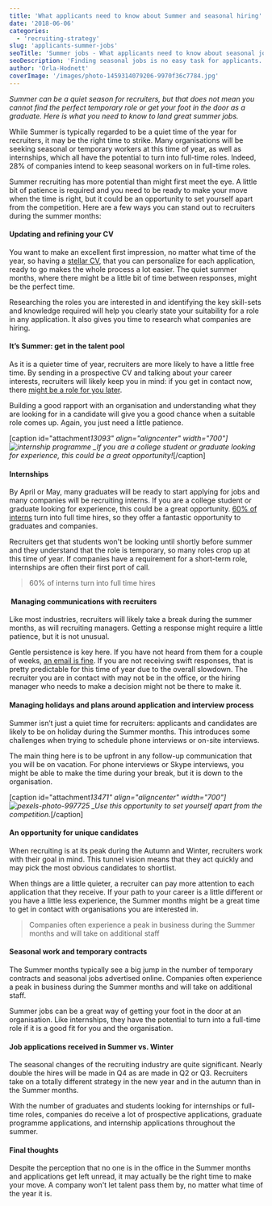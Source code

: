 ```yaml
---
title: 'What applicants need to know about Summer and seasonal hiring'
date: '2018-06-06'
categories:
  - 'recruiting-strategy'
slug: 'applicants-summer-jobs'
seoTitle: 'Summer jobs - What applicants need to know about seasonal jobs'
seoDescription: 'Finding seasonal jobs is no easy task for applicants. We have created a guide to help you find summer jobs - read our tips!'
author: 'Orla-Hodnett'
coverImage: '/images/photo-1459314079206-9970f36c7784.jpg'
---
```


_Summer can be a quiet season for recruiters, but that does not mean you cannot find the perfect temporary role or get your foot in the door as a graduate. Here is what you need to know to land great summer jobs._

While Summer is typically regarded to be a quiet time of the year for recruiters, it may be the right time to strike. Many organisations will be seeking seasonal or temporary workers at this time of year, as well as internships, which all have the potential to turn into full-time roles. Indeed, 28% of companies intend to keep seasonal workers on in full-time roles.

Summer recruiting has more potential than might first meet the eye. A little bit of patience is required and you need to be ready to make your move when the time is right, but it could be an opportunity to set yourself apart from the competition. Here are a few ways you can stand out to recruiters during the summer months:

#### **Updating and refining your CV**

You want to make an excellent first impression, no matter what time of the year, so having a [stellar CV](https://theundercoverrecruiter.com/create-big-impression-cv/), that you can personalize for each application, ready to go makes the whole process a lot easier. The quiet summer months, where there might be a little bit of time between responses, might be the perfect time.

Researching the roles you are interested in and identifying the key skill-sets and knowledge required will help you clearly state your suitability for a role in any application. It also gives you time to research what companies are hiring.

#### **It’s Summer: get in the talent pool**

As it is a quieter time of year, recruiters are more likely to have a little free time. By sending in a prospective CV and talking about your career interests, recruiters will likely keep you in mind: if you get in contact now, there [might be a role for you later](https://hirehive.com/online-recruiting-workplace-diversity/).

Building a good rapport with an organisation and understanding what they are looking for in a candidate will give you a good chance when a suitable role comes up. Again, you just need a little patience.

\[caption id="attachment*13093" align="aligncenter" width="700"\]![internship programme](/images/photo-1462536943532-57a629f6cc60-1.jpg) \_If you are a college student or graduate looking for experience, this could be a great opportunity!*\[/caption\]

#### **Internships**

By April or May, many graduates will be ready to start applying for jobs and many companies will be recruiting interns. If you are a college student or graduate looking for experience, this could be a great opportunity. [60% of interns](https://hirehive.com/6-ways-to-hire-summer-interns/) turn into full time hires, so they offer a fantastic opportunity to graduates and companies.

Recruiters get that students won't be looking until shortly before summer and they understand that the role is temporary, so many roles crop up at this time of year. If companies have a requirement for a short-term role, internships are often their first port of call.

> 60% of interns turn into full time hires

####  **Managing communications with recruiters**

Like most industries, recruiters will likely take a break during the summer months, as will recruiting managers. Getting a response might require a little patience, but it is not unusual.

Gentle persistence is key here. If you have not heard from them for a couple of weeks, [an email is fine](https://www.thebalancecareers.com/email-etiquette-tips-for-job-seekers-2062199). If you are not receiving swift responses, that is pretty predictable for this time of year due to the overall slowdown. The recruiter you are in contact with may not be in the office, or the hiring manager who needs to make a decision might not be there to make it.

#### **Managing holidays and plans around application and interview process**

Summer isn’t just a quiet time for recruiters: applicants and candidates are likely to be on holiday during the Summer months. This introduces some challenges when trying to schedule phone interviews or on-site interviews.

The main thing here is to be upfront in any follow-up communication that you will be on vacation. For phone interviews or Skype interviews, you might be able to make the time during your break, but it is down to the organisation.

\[caption id="attachment*13471" align="aligncenter" width="700"\]![pexels-photo-997725](/images/pexels-photo-997725.jpeg) \_Use this opportunity to set yourself apart from the competition.*\[/caption\]

#### **An opportunity for unique candidates**

When recruiting is at its peak during the Autumn and Winter, recruiters work with their goal in mind. This tunnel vision means that they act quickly and may pick the most obvious candidates to shortlist.

When things are a little quieter, a recruiter can pay more attention to each application that they receive. If your path to your career is a little different or you have a little less experience, the Summer months might be a great time to get in contact with organisations you are interested in.

> Companies often experience a peak in business during the Summer months and will take on additional staff

#### **Seasonal work and temporary contracts**

The Summer months typically see a big jump in the number of temporary contracts and seasonal jobs advertised online. Companies often experience a peak in business during the Summer months and will take on additional staff.

Summer jobs can be a great way of getting your foot in the door at an organisation. Like internships, they have the potential to turn into a full-time role if it is a good fit for you and the organisation.

#### **Job applications received in Summer vs. Winter**

The seasonal changes of the recruiting industry are quite significant. Nearly double the hires will be made in Q4 as are made in Q2 or Q3. Recruiters take on a totally different strategy in the new year and in the autumn than in the Summer months.

With the number of graduates and students looking for internships or full-time roles, companies do receive a lot of prospective applications, graduate programme applications, and internship applications throughout the summer.

#### **Final thoughts**

Despite the perception that no one is in the office in the Summer months and applications get left unread, it may actually be the right time to make your move. A company won't let talent pass them by, no matter what time of the year it is.
